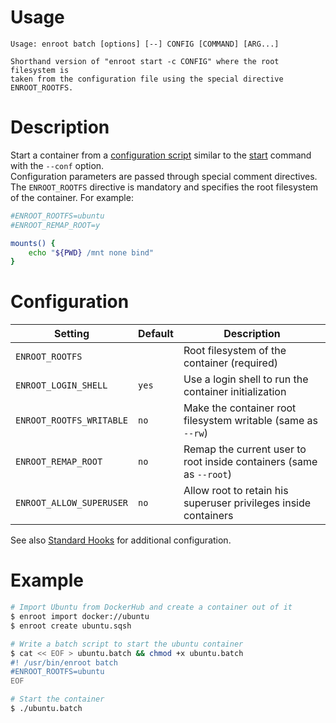 # Usage
```
Usage: enroot batch [options] [--] CONFIG [COMMAND] [ARG...]

Shorthand version of "enroot start -c CONFIG" where the root filesystem is
taken from the configuration file using the special directive ENROOT_ROOTFS.
```

# Description

Start a container from a [configuration script](start.md#configuration-script) similar to the [start](start.md) command with the `--conf` option.  
Configuration parameters are passed through special comment directives. The `ENROOT_ROOTFS` directive is mandatory and specifies the root filesystem of the container.
For example:
```bash
#ENROOT_ROOTFS=ubuntu
#ENROOT_REMAP_ROOT=y

mounts() {
    echo "${PWD} /mnt none bind"
}
```

# Configuration

| Setting | Default | Description |
| ------ | ------ | ------ |
| `ENROOT_ROOTFS` | | Root filesystem of the container (required) |
| `ENROOT_LOGIN_SHELL` | `yes` | Use a login shell to run the container initialization |
| `ENROOT_ROOTFS_WRITABLE` | `no` |  Make the container root filesystem writable (same as `--rw`) |
| `ENROOT_REMAP_ROOT` | `no` | Remap the current user to root inside containers (same as `--root`) |
| `ENROOT_ALLOW_SUPERUSER` | `no` | Allow root to retain his superuser privileges inside containers |

See also [Standard Hooks](../standard-hooks.md) for additional configuration.

# Example

```bash
# Import Ubuntu from DockerHub and create a container out of it
$ enroot import docker://ubuntu
$ enroot create ubuntu.sqsh

# Write a batch script to start the ubuntu container
$ cat << EOF > ubuntu.batch && chmod +x ubuntu.batch
#! /usr/bin/enroot batch
#ENROOT_ROOTFS=ubuntu
EOF

# Start the container
$ ./ubuntu.batch
